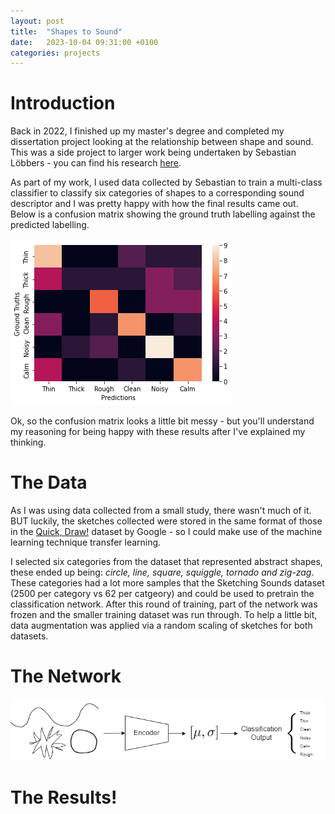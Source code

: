 ```yaml
---
layout: post
title:  "Shapes to Sound"
date:   2023-10-04 09:31:00 +0100
categories: projects
---
```


# Introduction

Back in 2022, I finished up my master's degree and completed my dissertation project looking at the relationship between shape and sound. This was a side project to larger work being undertaken by Sebastian Löbbers - you can find his research [here](https://sebastianlobbers.com/). 

As part of my work, I used data collected by Sebastian to train a multi-class classifier to classify six categories of shapes to a corresponding sound descriptor and I was pretty happy with how the final results came out. Below is a confusion matrix showing the ground truth labelling against the predicted labelling. 

![confusion_matrix_ss](/assets/img/ss_heatmap.png)

Ok, so the confusion matrix looks a little bit messy - but you'll understand my reasoning for being happy with these results after I've explained my thinking.

# The Data

As I was using data collected from a small study, there wasn't much of it. BUT luckily, the sketches collected were stored in the same format of those in the [Quick, Draw!](https://github.com/googlecreativelab/quickdraw-dataset) dataset by Google - so I could make use of the machine learning technique transfer learning.

I selected six categories from the dataset that represented abstract shapes, these ended up being: *circle, line, square, squiggle, tornado and zig-zag*. These categories had a lot more samples that the Sketching Sounds dataset (2500 per category vs 62 per catgeory) and could be used to pretrain the classification network. After this round of training, part of the network was frozen and the smaller training dataset was run through. To help a little bit, data augmentation was applied via a random scaling of sketches for both datasets.

# The Network

![terrible_network_diagram](/assets/img/classification_network.png)

# The Results!

<!-- ![confusion_matrix_qd](/assets/img/qd_heatmap.png) -->
